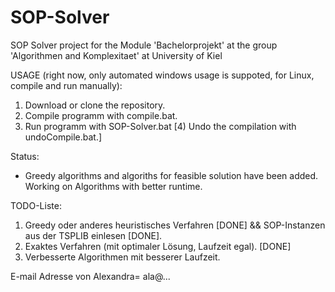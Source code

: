 # SOP-Solver
SOP Solver project for the Module 'Bachelorprojekt' at the group 'Algorithmen and Komplexitaet' at University of Kiel

USAGE (right now, only automated windows usage is suppoted, for Linux, compile and run manually):
1) Download or clone the repository.
2) Compile programm with compile.bat.
3) Run programm with SOP-Solver.bat
[4) Undo the compilation with undoCompile.bat.]

Status:
- Greedy algorithms and algoriths for feasible solution have been added. Working on Algorithms with better runtime. 

TODO-Liste:
1) Greedy oder anderes heuristisches Verfahren [DONE] && SOP-Instanzen aus der TSPLIB einlesen [DONE].
2) Exaktes Verfahren (mit optimaler Lösung, Laufzeit egal). [DONE]
3) Verbesserte Algorithmen mit besserer Laufzeit.

E-mail Adresse von Alexandra= ala@...


